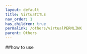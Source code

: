 ```yaml
---
layout: default
title: VirtuaTITLE
nav_order: 1
has_children: true
permalink: /others/virtualPERMLINK
parent: Others
---
```


##how to use

